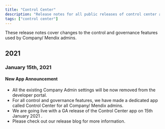 ```yaml
---
title: "Control Center"
description: "Release notes for all public releases of control center app"
tags: ["control center"]
---
```


These release notes cover changes to the control and governance features used by Company/ Mendix admins.

## 2021

### January 15th, 2021

#### New App Announcement

* All the existing Company Admin settings will be now removed from the developer portal.
* For all control and governance features, we have made a dedicated app called Control Center for all Company/ Mendix admins.
* We are going live with a GA release of the Control Center app on 15th January 2021 .
* Please check out our release blog for more information.
